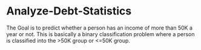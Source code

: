 # Analyze-Debt-Statistics
 The Goal is to predict whether a person has an income of more than 50K a year or not. This is basically a binary classification problem where a person is classified into the >50K group or &lt;=50K group. 
